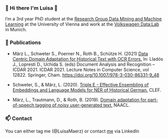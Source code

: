 ### 👋 Hi there I'm Luisa 🦄 

I’m a 3rd year PhD student at the [Research Group Data Mining and Machine Learning](https://dm.cs.univie.ac.at/) at the University of Vienna
and work at the [Volkswagen Data:Lab](https://datalab-munich.de/) in Munich.


### 📃 Publications
- März L., Schweter S., Poerner N., Roth B., Schütze H. (2021) [Data Centric Domain Adaptation for Historical Text with OCR Errors.](https://link.springer.com/chapter/10.1007/978-3-030-86331-9_48#citeas) In: Lladós J., Lopresti D., Uchida S. (eds) Document Analysis and Recognition – ICDAR 2021. ICDAR 2021. Lecture Notes in Computer Science, vol 12822. Springer, Cham. https://doi.org/10.1007/978-3-030-86331-9_48

- Schweter, S., & März, L. (2020). [Triple E - Effective Ensembling of Embeddings and Language Models for NER of Historical German.](https://www.semanticscholar.org/paper/Triple-E-Effective-Ensembling-of-Embeddings-and-for-Schweter-M%C3%A4rz/e082bb840f9cfcc88c51b840d2b9a62645679564) CLEF.

- März, L., Trautmann, D., & Roth, B. (2019). [Domain adaptation for part-of-speech tagging of noisy user-generated text.](https://www.semanticscholar.org/paper/Data-Centric-Domain-Adaptation-for-Historical-Text-M%C3%A4rz-Schweter/bf11af35c4544fd79ab7d8cc60a8a3e0e692be08) NAACL.


### 📫 Contact
You can either tag me (@LuisaMaerz) or contact [me](https://www.linkedin.com/in/luisa-m%C3%A4rz-849650141/) via LinkedIn


<!---
LuisaMaerz/LuisaMaerz is a ✨ special ✨ repository because its `README.md` (this file) appears on your GitHub profile.
You can click the Preview link to take a look at your changes.
--->
